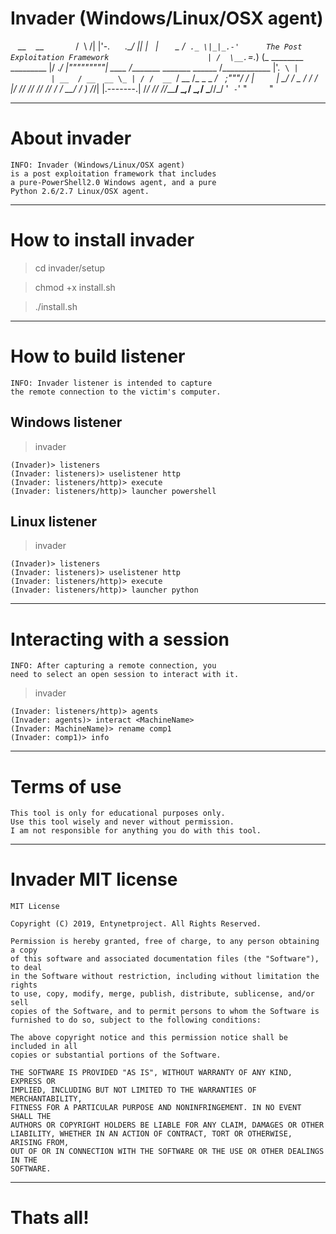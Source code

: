 # Invader (Windows/Linux/OSX agent)

                                                                __    __
                                                               /  \ /| |'-.
                                                              .\__/ || |   |
                                                           _ /  `._ \|_|_.-'
     The Post Exploitation Framework                      | /  \__.`=._) (_
     ________                    _________                |/ ._/  |"""""""""|
     ____  _/_________   _______ ______  /____________    |'.  `\ |         |
      __  / __  __ \_ | / /  __ `/  __  /_  _ \_  ___/    ;"""/ / |         |
     __/ /  _  / / /_ |/ // /_/ // /_/ / /  __/  /         ) /_/| |.-------.|
     /___/  /_/ /_/_____/ \__,_/ \__,_/  \___//_/         '  `-`' "         "

***

# About invader

    INFO: Invader (Windows/Linux/OSX agent)
    is a post exploitation framework that includes 
    a pure-PowerShell2.0 Windows agent, and a pure 
    Python 2.6/2.7 Linux/OSX agent.
    
***

# How to install invader

> cd invader/setup

> chmod +x install.sh

> ./install.sh

***

# How to build listener

    INFO: Invader listener is intended to capture 
    the remote connection to the victim's computer.

## Windows listener

> invader

    (Invader)> listeners
    (Invader: listeners)> uselistener http
    (Invader: listeners/http)> execute
    (Invader: listeners/http)> launcher powershell
    
## Linux listener

> invader

    (Invader)> listeners
    (Invader: listeners)> uselistener http
    (Invader: listeners/http)> execute
    (Invader: listeners/http)> launcher python
    
***

# Interacting with a session

    INFO: After capturing a remote connection, you 
    need to select an open session to interact with it.

> invader 

    (Invader: listeners/http)> agents
    (Invader: agents)> interact <MachineName>
    (Invader: MachineName)> rename comp1
    (Invader: comp1)> info

***

# Terms of use

    This tool is only for educational purposes only.
    Use this tool wisely and never without permission.
    I am not responsible for anything you do with this tool.

***

# Invader MIT license

    MIT License

    Copyright (C) 2019, Entynetproject. All Rights Reserved.

    Permission is hereby granted, free of charge, to any person obtaining a copy
    of this software and associated documentation files (the "Software"), to deal
    in the Software without restriction, including without limitation the rights
    to use, copy, modify, merge, publish, distribute, sublicense, and/or sell
    copies of the Software, and to permit persons to whom the Software is
    furnished to do so, subject to the following conditions:

    The above copyright notice and this permission notice shall be included in all
    copies or substantial portions of the Software.

    THE SOFTWARE IS PROVIDED "AS IS", WITHOUT WARRANTY OF ANY KIND, EXPRESS OR
    IMPLIED, INCLUDING BUT NOT LIMITED TO THE WARRANTIES OF MERCHANTABILITY,
    FITNESS FOR A PARTICULAR PURPOSE AND NONINFRINGEMENT. IN NO EVENT SHALL THE
    AUTHORS OR COPYRIGHT HOLDERS BE LIABLE FOR ANY CLAIM, DAMAGES OR OTHER
    LIABILITY, WHETHER IN AN ACTION OF CONTRACT, TORT OR OTHERWISE, ARISING FROM,
    OUT OF OR IN CONNECTION WITH THE SOFTWARE OR THE USE OR OTHER DEALINGS IN THE
    SOFTWARE.
    
***

# Thats all!

    


